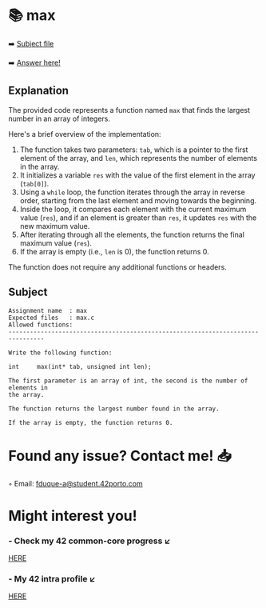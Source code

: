 # :books: max
:arrow_right: [Subject file](./subject.en.txt) 

:arrow_right: [Answer here!](max.c)

## Explanation

The provided code represents a function named `max` that finds the largest number in an array of integers.

Here's a brief overview of the implementation:

1. The function takes two parameters: `tab`, which is a pointer to the first element of the array, and `len`, which represents the number of elements in the array.
2. It initializes a variable `res` with the value of the first element in the array (`tab[0]`).
3. Using a `while` loop, the function iterates through the array in reverse order, starting from the last element and moving towards the beginning.
4. Inside the loop, it compares each element with the current maximum value (`res`), and if an element is greater than `res`, it updates `res` with the new maximum value.
5. After iterating through all the elements, the function returns the final maximum value (`res`).
6. If the array is empty (i.e., `len` is 0), the function returns 0.

The function does not require any additional functions or headers.

## Subject

```
Assignment name  : max
Expected files   : max.c
Allowed functions:
--------------------------------------------------------------------------------

Write the following function:

int		max(int* tab, unsigned int len);

The first parameter is an array of int, the second is the number of elements in
the array.

The function returns the largest number found in the array.

If the array is empty, the function returns 0.

```

# Found any issue? Contact me! 📥

◦ Email: fduque-a@student.42porto.com

# Might interest you!

### - Check my 42 common-core progress ↙️

[HERE](https://github.com/fduquea/42cursus)

### - My 42 intra profile ↙️
[HERE](https://profile.intra.42.fr/users/fduque-a)